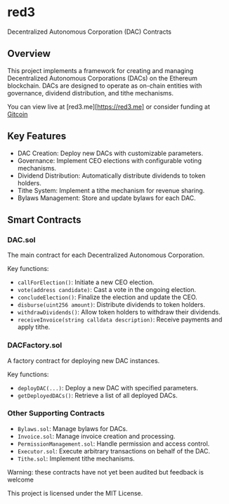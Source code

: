 # red3

Decentralized Autonomous Corporation (DAC) Contracts

## Overview

This project implements a framework for creating and managing Decentralized Autonomous Corporations (DACs) on the Ethereum blockchain. DACs are designed to operate as on-chain entities with governance, dividend distribution, and tithe mechanisms.

You can view live at [red3.me][https://red3.me] or consider funding at [Gitcoin](https://builder.gitcoin.co/#/chains/8453/registry/0x/projects/0x6a7033a145a1ae5ec1ccffe2ed01e81b7a08da4e218b682e82e899d8ae2a4315)

## Key Features

- DAC Creation: Deploy new DACs with customizable parameters.
- Governance: Implement CEO elections with configurable voting mechanisms.
- Dividend Distribution: Automatically distribute dividends to token holders.
- Tithe System: Implement a tithe mechanism for revenue sharing.
- Bylaws Management: Store and update bylaws for each DAC.

## Smart Contracts

### DAC.sol

The main contract for each Decentralized Autonomous Corporation.

Key functions:

- `callForElection()`: Initiate a new CEO election.
- `vote(address candidate)`: Cast a vote in the ongoing election.
- `concludeElection()`: Finalize the election and update the CEO.
- `disburse(uint256 amount)`: Distribute dividends to token holders.
- `withdrawDividends()`: Allow token holders to withdraw their dividends.
- `receiveInvoice(string calldata description)`: Receive payments and apply tithe.

### DACFactory.sol

A factory contract for deploying new DAC instances.

Key functions:

- `deployDAC(...)`: Deploy a new DAC with specified parameters.
- `getDeployedDACs()`: Retrieve a list of all deployed DACs.

### Other Supporting Contracts

- `Bylaws.sol`: Manage bylaws for DACs.
- `Invoice.sol`: Manage invoice creation and processing.
- `PermissionManagement.sol`: Handle permission and access control.
- `Executor.sol`: Execute arbitrary transactions on behalf of the DAC.
- `Tithe.sol`: Implement tithe mechanisms.

Warning: these contracts have not yet been audited but feedback is welcome

This project is licensed under the MIT License.
